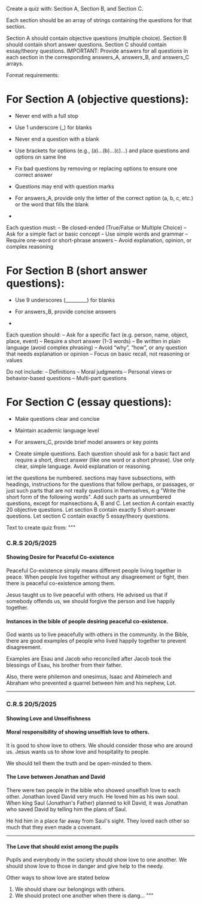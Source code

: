 
Create a quiz with:
Section A, Section B, and Section C.

Each section should be an array of strings containing the questions for that section.

Section A should contain objective questions (multiple choice).
Section B should contain short answer questions.
Section C should contain essay/theory questions.
IMPORTANT: Provide answers for all questions in each section in the corresponding answers_A, answers_B, and answers_C arrays.

Format requirements:

# For Section A (objective questions):
- Never end with a full stop
- Use 1 underscore (_) for blanks
- Never end a question with a blank
- Use brackets for options (e.g., (a)...(b)...(c)...) and place questions and options on same line
- Fix bad questions by removing or replacing options to ensure one correct answer
- Questions may end with question marks
- For answers_A, provide only the letter of the correct option (a, b, c, etc.) or the word that fills the blank

- 
Each question must:
– Be closed-ended (True/False or Multiple Choice)
– Ask for a simple fact or basic concept
– Use simple words and grammar
– Require one-word or short-phrase answers
– Avoid explanation, opinion, or complex reasoning


# For Section B (short answer questions):
- Use 9 underscores (_________) for blanks
- For answers_B, provide concise answers

- 
Each question should:
– Ask for a specific fact (e.g. person, name, object, place, event)
– Require a short answer (1–3 words)
– Be written in plain language (avoid complex phrasing)
– Avoid “why”, “how”, or any question that needs explanation or opinion
– Focus on basic recall, not reasoning or values

Do not include:
– Definitions
– Moral judgments
– Personal views or behavior-based questions
– Multi-part questions


# For Section C (essay questions):
- Make questions clear and concise
- Maintain academic language level
- For answers_C, provide brief model answers or key points

- Create simple questions. Each question should ask for a basic fact and require a short, direct answer (like one word or a short phrase). Use only clear, simple language. Avoid explanation or reasoning.

let the questions be numbered.
sections may have subsections, with headings, instructions for the questions that follow perhaps, or passages, or just such parts that are not really questions in themselves, e.g "Write the short form of the following words". Add such parts as unnumbered questions, except for mainsections A, B and C.
Let section A contain exactly 20 objective questions. Let section B contain exactly 5 short-answer questions. Let section C contain exactly 5 essay/theory questions.

Text to create quiz from:
  """
  ### C.R.S 20/5/2025

#### Showing Desire for Peaceful Co-existence

Peaceful Co-existence simply means different people living together in peace. When people live together without any disagreement or fight, then there is peaceful co-existence among them.

Jesus taught us to live peaceful with others. He advised us that if somebody offends us, we should forgive the person and live happily together.

#### Instances in the bible of people desiring peaceful co-existence.

God wants us to live peacefully with others in the community. In the Bible, there are good examples of people who lived happily together to prevent disagreement.

Examples are Esau and Jacob who reconciled after Jacob took the blessings of Esau, his brother from their father.

Also, there were philemon and onesimus, Isaac and Abimelech and Abraham who prevented a quarrel between him and his nephew, Lot.

---

### C.R.S 20/5/2025

#### Showing Love and Unselfishness
#### Moral responsibility of showing unselfish love to others.

It is good to show love to others. We should consider those who are around us. Jesus wants us to show love and hospitality to people.

We should tell them the truth and be open-minded to them.

#### The Love between Jonathan and David

There were two people in the bible who showed unselfish love to each other. Jonathan loved David very much. He loved him as his own soul. When king Saul (Jonathan's Father) planned to kill David, it was Jonathan who saved David by telling him the plans of Saul.

He hid him in a place far away from Saul's sight. They loved each other so much that they even made a covenant.

---

#### The Love that should exist among the pupils

Pupils and everybody in the society should show love to one another. We should show love to those in danger and give help to the needy.

Other ways to show love are stated below
1. We should share our belongings with others.
2. We should protect one another when there is dang...
 """
  